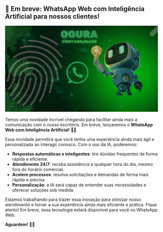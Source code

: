 ## 🚀 Em breve: WhatsApp Web com Inteligência Artificial para nossos clientes!

![Ogura](../assets/thumbmail_whatsapp.png)

Temos uma novidade incrível chegando para facilitar ainda mais a comunicação com o nosso escritório. Em breve, lançaremos o **WhatsApp Web com Inteligência Artificial**! 🤖💬

Essa novidade permitirá que você tenha uma experiência ainda mais ágil e personalizada ao interagir conosco. Com o uso da IA, poderemos:

- **Respostas automáticas e inteligentes**: tire dúvidas frequentes de forma rápida e eficiente.
- **Atendimento 24/7**: receba assistência a qualquer hora do dia, mesmo fora do horário comercial.
- **Acelere processos**: resolva solicitações e demandas de forma mais rápida e precisa.
- **Personalização**: a IA será capaz de entender suas necessidades e oferecer soluções sob medida.

Estamos trabalhando para trazer essa inovação para otimizar nosso atendimento e tornar a sua experiência ainda mais eficiente e prática. Fique atento! Em breve, essa tecnologia estará disponível para você no WhatsApp Web.

**Aguardem!** 🚀📱
